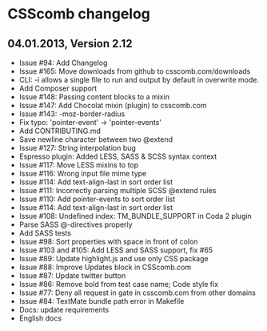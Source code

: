 CSScomb changelog
================

04.01.2013, Version 2.12
------------------------

- Issue #94: Add Changelog
- Issue #165: Move downloads from github to csscomb.com/downloads
- CLI: -i allows a single file to run and output by default in overwrite mode.
- Add Composer support
- Issue #148: Passing content blocks to a mixin
- Issue #147: Add Chocolat mixin (plugin) to csscomb.com
- Issue #143: -moz-border-radius
- Fix typo: 'pointer-event' -> 'pointer-events'
- Add CONTRIBUTING.md
- Save newline character between two @extend
- Issue #127: String interpolation bug
- Espresso plugin: Added LESS, SASS & SCSS syntax context
- Issue #117: Move LESS mixins to top
- Issue #116: Wrong input file mime type
- Issue #114: Add text-align-last in sort order list
- Issue #111: Incorrectly parsing multiple SCSS @extend rules
- Issue #110: Add pointer-events to sort order list
- Issue #114: Add text-align-last in sort order list
- Issue #108: Undefined index: TM_BUNDLE_SUPPORT in Coda 2 plugin
- Parse SASS @-directives properly
- Add SASS tests
- Issue #98: Sort properties with space in front of colon
- Issue #103 and #105: Add LESS and SASS support, fix #65
- Issue #89: Update highlight.js and use only CSS package
- Issue #88: Improve Updates block in CSScomb.com
- Issue #87: Update twitter button
- Issue #86: Remove bold from test case name; Code style fix
- Issue #77: Deny all request in gate in csscomb.com from other domains
- Issue #84: TextMate bundle path error in Makefile
- Docs: update requirements
- English docs
